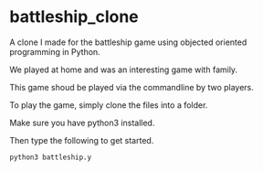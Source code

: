 # battleship_clone
A clone I made for the battleship game using objected oriented programming in Python.

We played at home and was an interesting game with family.

This game shoud be played via the commandline by two players. 

To play the game, simply clone the files into a folder.

Make sure you have python3 installed.

Then type the following to get started.

    python3 battleship.y
